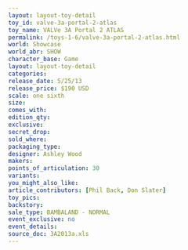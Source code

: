 ```yaml
---
layout: layout-toy-detail 
toy_id: valve-3a-portal-2-atlas
toy_name: VALVe 3A Portal 2 ATLAS
permalink: /toys-1-6/valve-3a-portal-2-atlas.html
world: Showcase
world_abr: SHOW
character_base: Game
layout: layout-toy-detail
categories: 
release_date: 5/25/13
release_price: $190 USD
scale: one sixth
size: 
comes_with: 
edition_qty: 
exclusive: 
secret_drop: 
sold_where: 
packaging_type: 
designer: Ashley Wood
makers: 
points_of_articulation: 30
variants: 
you_might_also_like: 
article_contributors: [Phil Back, Don Slater]
toy_pics: 
backstory: 
sale_type: BAMBALAND - NORMAL
event_exclusive: no
event_details: 
source_doc: 3A2013a.xls
---
```

